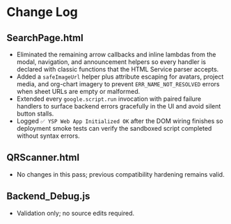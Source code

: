 # Change Log

## SearchPage.html
- Eliminated the remaining arrow callbacks and inline lambdas from the modal, navigation, and announcement helpers so every handler is declared with classic functions that the HTML Service parser accepts.
- Added a `safeImageUrl` helper plus attribute escaping for avatars, project media, and org-chart imagery to prevent `ERR_NAME_NOT_RESOLVED` errors when sheet URLs are empty or malformed.
- Extended every `google.script.run` invocation with paired failure handlers to surface backend errors gracefully in the UI and avoid silent button stalls.
- Logged `✅ YSP Web App Initialized OK` after the DOM wiring finishes so deployment smoke tests can verify the sandboxed script completed without syntax errors.

## QRScanner.html
- No changes in this pass; previous compatibility hardening remains valid.

## Backend_Debug.js
- Validation only; no source edits required.
